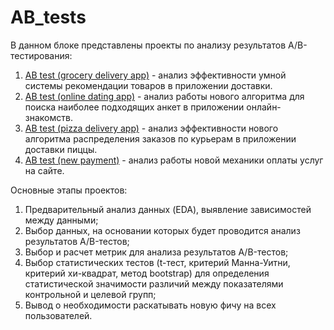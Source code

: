 # AB_tests
В данном блоке представлены проекты по анализу результатов A/B-тестирования:
1. [AB test (grocery delivery app)](https://github.com/jkozyrkova/AB_tests/blob/main/AB%20test%20(grocery%20delivery%20app).ipynb) - анализ эффективности умной системы рекомендации товаров в приложении доставки.
2. [AB test (online dating app)](https://github.com/jkozyrkova/AB_tests/blob/main/AB%20test%20(online%20dating%20app).ipynb) - анализ работы нового алгоритма для поиска наиболее подходящих анкет в приложении онлайн-знакомств.
3. [AB test (pizza delivery app)](https://github.com/jkozyrkova/AB_tests/blob/main/AB%20test%20(pizza%20delivery%20app).ipynb) - анализ эффективности нового алгоритма распределения заказов по курьерам в приложении доставки пиццы.
4. [AB test (new payment)](https://github.com/jkozyrkova/AB_tests/blob/main/AB_tests_new_payment.ipynb) - анализ работы новой механики оплаты услуг на сайте.

Основные этапы проектов: 
1. Предварительный анализ данных (EDA), выявление зависимостей между данными;
2. Выбор данных, на основании которых будет проводится анализ результатов A/B-тестов;
3. Выбор и расчет метрик для анализа результатов A/B-тестов;
4. Выбор статистических тестов (t-тест, критерий Манна-Уитни, критерий хи-квадрат, метод bootstrap) для определения статистической значимости различий между показателями контрольной и целевой групп;
5. Вывод о необходимости раскатывать новую фичу на всех пользователей.

